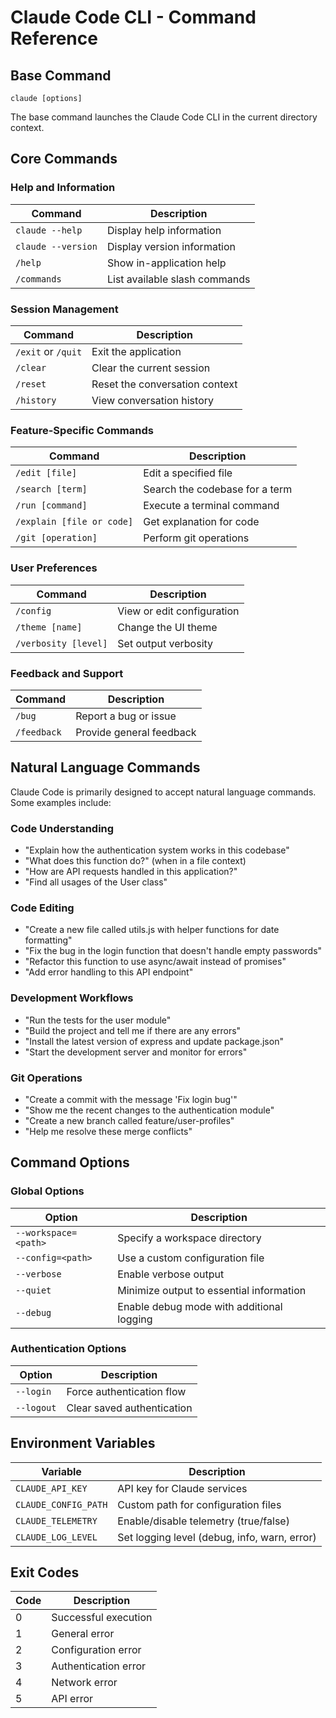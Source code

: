 # Claude Code CLI - Command Reference

## Base Command

```
claude [options]
```

The base command launches the Claude Code CLI in the current directory context.

## Core Commands

### Help and Information

| Command | Description |
|---------|-------------|
| `claude --help` | Display help information |
| `claude --version` | Display version information |
| `/help` | Show in-application help |
| `/commands` | List available slash commands |

### Session Management

| Command | Description |
|---------|-------------|
| `/exit` or `/quit` | Exit the application |
| `/clear` | Clear the current session |
| `/reset` | Reset the conversation context |
| `/history` | View conversation history |

### Feature-Specific Commands

| Command | Description |
|---------|-------------|
| `/edit [file]` | Edit a specified file |
| `/search [term]` | Search the codebase for a term |
| `/run [command]` | Execute a terminal command |
| `/explain [file or code]` | Get explanation for code |
| `/git [operation]` | Perform git operations |

### User Preferences

| Command | Description |
|---------|-------------|
| `/config` | View or edit configuration |
| `/theme [name]` | Change the UI theme |
| `/verbosity [level]` | Set output verbosity |

### Feedback and Support

| Command | Description |
|---------|-------------|
| `/bug` | Report a bug or issue |
| `/feedback` | Provide general feedback |

## Natural Language Commands

Claude Code is primarily designed to accept natural language commands. Some examples include:

### Code Understanding

- "Explain how the authentication system works in this codebase"
- "What does this function do?" (when in a file context)
- "How are API requests handled in this application?"
- "Find all usages of the User class"

### Code Editing

- "Create a new file called utils.js with helper functions for date formatting"
- "Fix the bug in the login function that doesn't handle empty passwords"
- "Refactor this function to use async/await instead of promises"
- "Add error handling to this API endpoint"

### Development Workflows

- "Run the tests for the user module"
- "Build the project and tell me if there are any errors"
- "Install the latest version of express and update package.json"
- "Start the development server and monitor for errors"

### Git Operations

- "Create a commit with the message 'Fix login bug'"
- "Show me the recent changes to the authentication module"
- "Create a new branch called feature/user-profiles"
- "Help me resolve these merge conflicts"

## Command Options

### Global Options

| Option | Description |
|--------|-------------|
| `--workspace=<path>` | Specify a workspace directory |
| `--config=<path>` | Use a custom configuration file |
| `--verbose` | Enable verbose output |
| `--quiet` | Minimize output to essential information |
| `--debug` | Enable debug mode with additional logging |

### Authentication Options

| Option | Description |
|--------|-------------|
| `--login` | Force authentication flow |
| `--logout` | Clear saved authentication |

## Environment Variables

| Variable | Description |
|----------|-------------|
| `CLAUDE_API_KEY` | API key for Claude services |
| `CLAUDE_CONFIG_PATH` | Custom path for configuration files |
| `CLAUDE_TELEMETRY` | Enable/disable telemetry (true/false) |
| `CLAUDE_LOG_LEVEL` | Set logging level (debug, info, warn, error) |

## Exit Codes

| Code | Description |
|------|-------------|
| 0 | Successful execution |
| 1 | General error |
| 2 | Configuration error |
| 3 | Authentication error |
| 4 | Network error |
| 5 | API error | 
